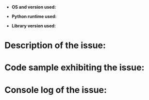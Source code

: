 <!--
Hi there! thank you for discovering and submitting an issue!

Please first tell us a little bit about the environment you're running:
The commands in the comments can be run directly in a command prompt.
-->


- **OS and version used:** <VERSION> <!-- Windows 10, Ubuntu 15.04... -->

- **Python runtime used:** <VERSION> <!-- Please include runtime and version -->

- **Library version used:** <VERSION> <!-- Please include the library version -->


# Description of the issue:
<!-- please be as detailed as possible: which feature has a problem, how often does it fail,  -->

# Code sample exhibiting the issue:
<!-- Please remove any connection string information! -->

# Console log of the issue:
<!-- Consider setting the DEBUG environment variable to '*'. This will produce a much more verbose output that will help debugging -->
<!-- Don't forget to remove any connection string information! -->
